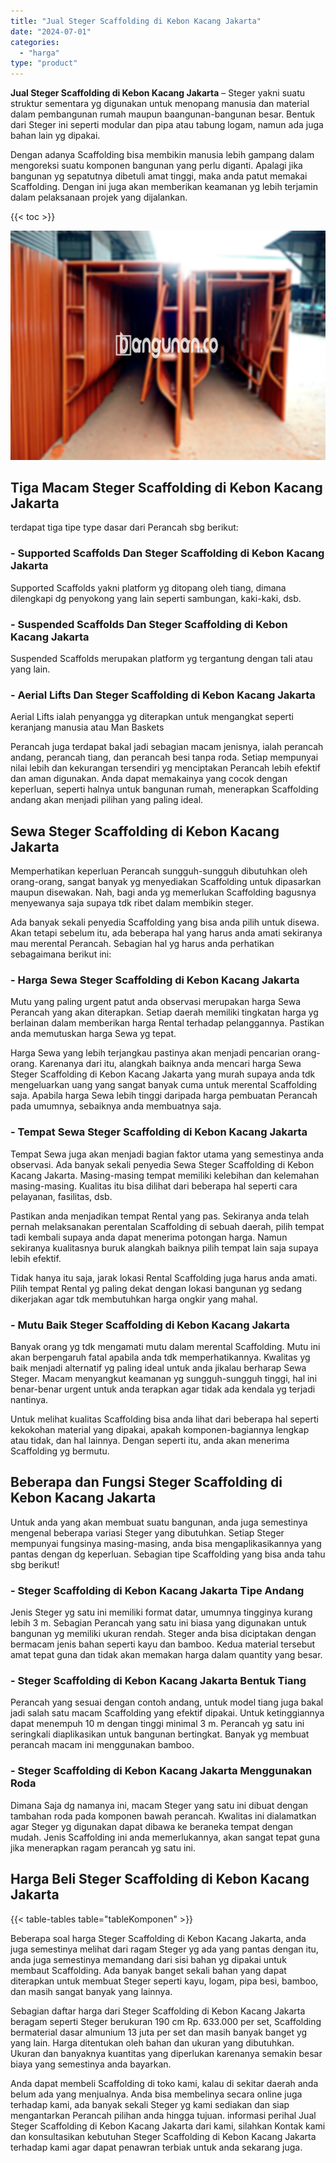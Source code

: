 ```yaml
---
title: "Jual Steger Scaffolding di Kebon Kacang Jakarta"
date: "2024-07-01"
categories: 
  - "harga"
type: "product"
---
```


**Jual Steger Scaffolding di Kebon Kacang Jakarta** – Steger yakni suatu struktur sementara yg digunakan untuk menopang manusia dan material dalam pembangunan rumah maupun baangunan-bangunan besar. Bentuk dari Steger ini seperti modular dan pipa atau tabung logam, namun ada juga bahan lain yg dipakai.

Dengan adanya Scaffolding bisa membikin manusia lebih gampang dalam mengoreksi suatu komponen bangunan yang perlu diganti. Apalagi jika bangunan yg sepatutnya dibetuli amat tinggi, maka anda patut memakai Scaffolding. Dengan ini juga akan memberikan keamanan yg lebih terjamin dalam pelaksanaan projek yang dijalankan.

{{< toc >}}

![Jual Steger Scaffolding di Kebon Kacang Jakarta](/images/sewa-scaffolding-steger-25.png)

## Tiga Macam Steger Scaffolding di Kebon Kacang Jakarta

terdapat tiga tipe type dasar dari Perancah sbg berikut:

### \- Supported Scaffolds Dan Steger Scaffolding di Kebon Kacang Jakarta

Supported Scaffolds yakni platform yg ditopang oleh tiang, dimana dilengkapi dg penyokong yang lain seperti sambungan, kaki-kaki, dsb.

### \- Suspended Scaffolds Dan Steger Scaffolding di Kebon Kacang Jakarta

Suspended Scaffolds merupakan platform yg tergantung dengan tali atau yang lain.

### \- Aerial Lifts Dan Steger Scaffolding di Kebon Kacang Jakarta

Aerial Lifts ialah penyangga yg diterapkan untuk mengangkat seperti keranjang manusia atau Man Baskets

Perancah juga terdapat bakal jadi sebagian macam jenisnya, ialah perancah andang, perancah tiang, dan perancah besi tanpa roda. Setiap mempunyai nilai lebih dan kekurangan tersendiri yg menciptakan Perancah lebih efektif dan aman digunakan. Anda dapat memakainya yang cocok dengan keperluan, seperti halnya untuk bangunan rumah, menerapkan Scaffolding andang akan menjadi pilihan yang paling ideal.

## Sewa Steger Scaffolding di Kebon Kacang Jakarta

Memperhatikan keperluan Perancah sungguh-sungguh dibutuhkan oleh orang-orang, sangat banyak yg menyediakan Scaffolding untuk dipasarkan maupun disewakan. Nah, bagi anda yg memerlukan Scaffolding bagusnya menyewanya saja supaya tdk ribet dalam membikin steger.

Ada banyak sekali penyedia Scaffolding yang bisa anda pilih untuk disewa. Akan tetapi sebelum itu, ada beberapa hal yang harus anda amati sekiranya mau merental Perancah. Sebagian hal yg harus anda perhatikan sebagaimana berikut ini:

### \- Harga Sewa Steger Scaffolding di Kebon Kacang Jakarta

Mutu yang paling urgent patut anda observasi merupakan harga Sewa Perancah yang akan diterapkan. Setiap daerah memiliki tingkatan harga yg berlainan dalam memberikan harga Rental terhadap pelanggannya. Pastikan anda memutuskan harga Sewa yg tepat.

Harga Sewa yang lebih terjangkau pastinya akan menjadi pencarian orang-orang. Karenanya dari itu, alangkah baiknya anda mencari harga Sewa Steger Scaffolding di Kebon Kacang Jakarta yang murah supaya anda tdk mengeluarkan uang yang sangat banyak cuma untuk merental Scaffolding saja. Apabila harga Sewa lebih tinggi daripada harga pembuatan Perancah pada umumnya, sebaiknya anda membuatnya saja.

### \- Tempat Sewa Steger Scaffolding di Kebon Kacang Jakarta

Tempat Sewa juga akan menjadi bagian faktor utama yang semestinya anda observasi. Ada banyak sekali penyedia Sewa Steger Scaffolding di Kebon Kacang Jakarta. Masing-masing tempat memiliki kelebihan dan kelemahan masing-masing. Kualitas itu bisa dilihat dari beberapa hal seperti cara pelayanan, fasilitas, dsb.

Pastikan anda menjadikan tempat Rental yang pas. Sekiranya anda telah pernah melaksanakan perentalan Scaffolding di sebuah daerah, pilih tempat tadi kembali supaya anda dapat menerima potongan harga. Namun sekiranya kualitasnya buruk alangkah baiknya pilih tempat lain saja supaya lebih efektif.

Tidak hanya itu saja, jarak lokasi Rental Scaffolding juga harus anda amati. Pilih tempat Rental yg paling dekat dengan lokasi bangunan yg sedang dikerjakan agar tdk membutuhkan harga ongkir yang mahal.

### \- Mutu Baik Steger Scaffolding di Kebon Kacang Jakarta

Banyak orang yg tdk mengamati mutu dalam merental Scaffolding. Mutu ini akan berpengaruh fatal apabila anda tdk memperhatikannya. Kwalitas yg baik menjadi alternatif yg paling ideal untuk anda jikalau berharap Sewa Steger. Macam menyangkut keamanan yg sungguh-sungguh tinggi, hal ini benar-benar urgent untuk anda terapkan agar tidak ada kendala yg terjadi nantinya.

Untuk melihat kualitas Scaffolding bisa anda lihat dari beberapa hal seperti kekokohan material yang dipakai, apakah komponen-bagiannya lengkap atau tidak, dan hal lainnya. Dengan seperti itu, anda akan menerima Scaffolding yg bermutu.

## Beberapa dan Fungsi Steger Scaffolding di Kebon Kacang Jakarta

Untuk anda yang akan membuat suatu bangunan, anda juga semestinya mengenal beberapa variasi Steger yang dibutuhkan. Setiap Steger mempunyai fungsinya masing-masing, anda bisa mengaplikasikannya yang pantas dengan dg keperluan. Sebagian tipe Scaffolding yang bisa anda tahu sbg berikut!

### \- Steger Scaffolding di Kebon Kacang Jakarta Tipe Andang

Jenis Steger yg satu ini memiliki format datar, umumnya tingginya kurang lebih 3 m. Sebagian Perancah yang satu ini biasa yang digunakan untuk bangunan yg memiliki ukuran rendah. Steger anda bisa diciptakan dengan bermacam jenis bahan seperti kayu dan bamboo. Kedua material tersebut amat tepat guna dan tidak akan memakan harga dalam quantity yang besar.

### \- Steger Scaffolding di Kebon Kacang Jakarta Bentuk Tiang

Perancah yang sesuai dengan contoh andang, untuk model tiang juga bakal jadi salah satu macam Scaffolding yang efektif dipakai. Untuk ketinggiannya dapat menempuh 10 m dengan tinggi minimal 3 m. Perancah yg satu ini seringkali diaplikasikan untuk bangunan bertingkat. Banyak yg membuat perancah macam ini menggunakan bamboo.

### \- Steger Scaffolding di Kebon Kacang Jakarta Menggunakan Roda

Dimana Saja dg namanya ini, macam Steger yang satu ini dibuat dengan tambahan roda pada komponen bawah perancah. Kwalitas ini dialamatkan agar Steger yg digunakan dapat dibawa ke beraneka tempat dengan mudah. Jenis Scaffolding ini anda memerlukannya, akan sangat tepat guna jika menerapkan ragam perancah yg satu ini.

## Harga Beli Steger Scaffolding di Kebon Kacang Jakarta

{{< table-tables table="tableKomponen" >}}

Beberapa soal harga Steger Scaffolding di Kebon Kacang Jakarta, anda juga semestinya melihat dari ragam Steger yg ada yang pantas dengan itu, anda juga semestinya memandang dari sisi bahan yg dipakai untuk membaut Scaffolding. Ada banyak banget sekali bahan yang dapat diterapkan untuk membuat Steger seperti kayu, logam, pipa besi, bamboo, dan masih sangat banyak yang lainnya.

Sebagian daftar harga dari Steger Scaffolding di Kebon Kacang Jakarta beragam seperti Steger berukuran 190 cm Rp. 633.000 per set, Scaffolding bermaterial dasar almunium 13 juta per set dan masih banyak banget yg yang lain. Harga ditentukan oleh bahan dan ukuran yang dibutuhkan. Ukuran dan banyaknya kuantitas yang diperlukan karenanya semakin besar biaya yang semestinya anda bayarkan.

Anda dapat membeli Scaffolding di toko kami, kalau di sekitar daerah anda belum ada yang menjualnya. Anda bisa membelinya secara online juga terhadap kami, ada banyak sekali Steger yg kami sediakan dan siap mengantarkan Perancah pilihan anda hingga tujuan. informasi perihal Jual Steger Scaffolding di Kebon Kacang Jakarta dari kami, silahkan Kontak kami dan konsultasikan kebutuhan Steger Scaffolding di Kebon Kacang Jakarta terhadap kami agar dapat penawran terbiak untuk anda sekarang juga.
